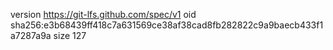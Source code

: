 version https://git-lfs.github.com/spec/v1
oid sha256:e3b68439ff418c7a631569ce38af38cad8fb282822c9a9baecb433f1a7287a9a
size 127
